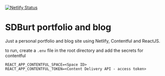[![Netlify Status](https://api.netlify.com/api/v1/badges/c8f04de8-c679-4cbe-b119-5aefcc892125/deploy-status)](https://app.netlify.com/sites/sdburt/deploys)

# SDBurt portfolio and blog

Just a personal portfolio and blog site using Netlify, Contentful and ReactJS.

to run, create a `.env` file in the root directory and add the secrets for contentful

```
REACT_APP_CONTENTFUL_SPACE=<Space ID>
REACT_APP_CONTENTFUL_TOKEN=<Content Delivery API - access token>
```
